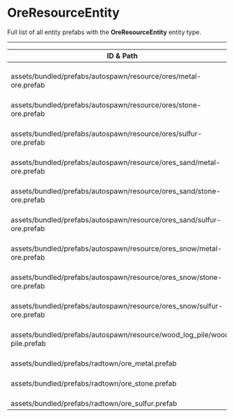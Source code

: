 # OreResourceEntity
Full list of all <Badge type="warning" text="13"/> entity prefabs with the **OreResourceEntity** entity type.

---
| ID & Path |
| --- |
| <Badge type="tip" text="3774647716"/> <br> assets/bundled/prefabs/autospawn/resource/ores/metal-ore.prefab |
| <Badge type="tip" text="4124824587"/> <br> assets/bundled/prefabs/autospawn/resource/ores/stone-ore.prefab |
| <Badge type="tip" text="3058967796"/> <br> assets/bundled/prefabs/autospawn/resource/ores/sulfur-ore.prefab |
| <Badge type="tip" text="4225479497"/> <br> assets/bundled/prefabs/autospawn/resource/ores_sand/metal-ore.prefab |
| <Badge type="tip" text="266547145"/> <br> assets/bundled/prefabs/autospawn/resource/ores_sand/stone-ore.prefab |
| <Badge type="tip" text="1227527004"/> <br> assets/bundled/prefabs/autospawn/resource/ores_sand/sulfur-ore.prefab |
| <Badge type="tip" text="3345228353"/> <br> assets/bundled/prefabs/autospawn/resource/ores_snow/metal-ore.prefab |
| <Badge type="tip" text="723721358"/> <br> assets/bundled/prefabs/autospawn/resource/ores_snow/stone-ore.prefab |
| <Badge type="tip" text="2204178116"/> <br> assets/bundled/prefabs/autospawn/resource/ores_snow/sulfur-ore.prefab |
| <Badge type="tip" text="2891219449"/> <br> assets/bundled/prefabs/autospawn/resource/wood_log_pile/wood-pile.prefab |
| <Badge type="tip" text="3327726152"/> <br> assets/bundled/prefabs/radtown/ore_metal.prefab |
| <Badge type="tip" text="960501790"/> <br> assets/bundled/prefabs/radtown/ore_stone.prefab |
| <Badge type="tip" text="152562243"/> <br> assets/bundled/prefabs/radtown/ore_sulfur.prefab |

